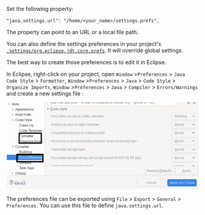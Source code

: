 Set the following property: 
```
"java.settings.url": "/home/<your_name>/settings.prefs",
```

The property can point to an URL or a local file path.

You can also define the settings preferences in your project's [`.settings/org.eclipse.jdt.core.prefs`](https://gist.github.com/snjeza/e59f0ce031f237a9d0f4f2aec404a4bb). It will override global settings.

The best way to create those preferences is to edit it in Eclipse.

In Eclipse, right-click on your project, open `Window` >`Preferences` > `Java Code Style` > `Formatter`,  `Window` >`Preferences` > `Java` > `Code Style` > `Organize Imports`, `Window` >`Preferences` > `Java` > `Compiler` > `Errors/Warnings` and create a new settings file :

![Eclipse Preferences](https://github.com/snjeza/vscode-test/raw/master/.github/images/settings.png)

The preferences file can be exported using `File` > `Export` > `General` > `Preferences`. You can use this file to define `java.settings.url`.